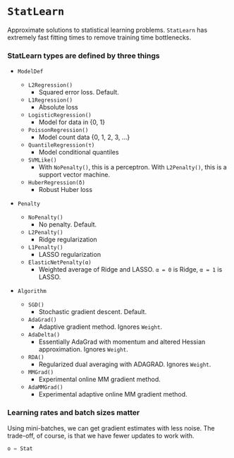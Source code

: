 # `StatLearn`

Approximate solutions to statistical learning problems.  `StatLearn` has extremely
fast fitting times to remove training time bottlenecks.

### StatLearn types are defined by three things

- `ModelDef`
    - `L2Regression()`
        - Squared error loss.  Default.
    - `L1Regression()`
        - Absolute loss
    - `LogisticRegression()`
        - Model for data in {0, 1}
    - `PoissonRegression()`
        - Model count data {0, 1, 2, 3, ...}
    - `QuantileRegression(τ)`
        - Model conditional quantiles
    - `SVMLike()`
        - With `NoPenalty()`, this is a perceptron.  With `L2Penalty()`, this is a support vector machine.
    - `HuberRegression(δ)`
        - Robust Huber loss

- `Penalty`
    - `NoPenalty()`
        - No penalty.  Default.
    - `L2Penalty()`
        - Ridge regularization
    - `L1Penalty()`
        - LASSO regularization
    - `ElasticNetPenalty(α)`
        - Weighted average of Ridge and LASSO.  `α = 0` is Ridge, `α = 1` is LASSO.

- `Algorithm`
    - `SGD()`
        - Stochastic gradient descent.  Default.
    - `AdaGrad()`
        - Adaptive gradient method. Ignores `Weight`.
    - `AdaDelta()`
        - Essentially AdaGrad with momentum and altered Hessian approximation.  Ignores `Weight`.
    - `RDA()`
        - Regularized dual averaging with ADAGRAD.  Ignores `Weight`.
    - `MMGrad()`
        - Experimental online MM gradient method.
    - `AdaMMGrad()`
        - Experimental adaptive online MM gradient method.


### Learning rates and batch sizes matter

Using mini-batches, we can get gradient estimates with less noise.  The trade-off,
of course, is that we have fewer updates to work with.

```julia
o = Stat

```
